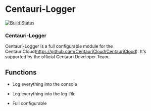 # Centauri-Logger

[![Build Status](https://jenkins.centauricloud.net/job/centauri-logger/badge/icon)](https://jenkins.centauricloud.net/job/centauri-logger/)

### Centauri-Logger

Centauri-Logger is a full configurable module for the CentauriCloud(https://github.com/CentauriCloud/CentauriCloud). 
It's supported by the official Centauri Developer Team.

## Functions

* Log everything into the console

* Log everything into the log-file

* Full configurable
